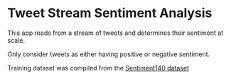 # Tweet Stream Sentiment Analysis

This app reads from a stream of tweets and determines their sentiment at scale.

Only consider tweets as either having positive or negative sentiment.

Training dataset was compiled from the [Sentiment140 dataset](http://help.sentiment140.com/for-students/)